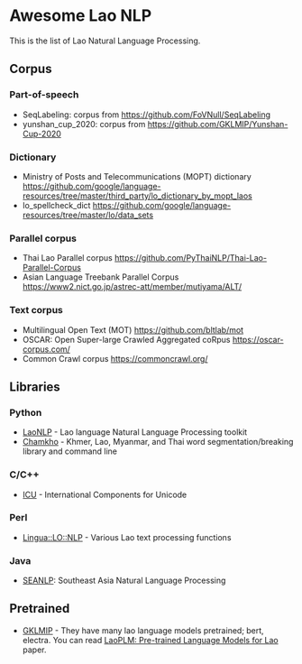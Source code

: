 # Awesome Lao NLP

This is the list of Lao Natural Language Processing.

## Corpus
### Part-of-speech
- SeqLabeling: corpus from https://github.com/FoVNull/SeqLabeling
- yunshan_cup_2020: corpus from https://github.com/GKLMIP/Yunshan-Cup-2020 

### Dictionary
- Ministry of Posts and Telecommunications (MOPT) dictionary https://github.com/google/language-resources/tree/master/third_party/lo_dictionary_by_mopt_laos
- lo_spellcheck_dict https://github.com/google/language-resources/tree/master/lo/data_sets

### Parallel corpus
- Thai Lao Parallel corpus https://github.com/PyThaiNLP/Thai-Lao-Parallel-Corpus
- Asian Language Treebank Parallel Corpus https://www2.nict.go.jp/astrec-att/member/mutiyama/ALT/

### Text corpus
- Multilingual Open Text (MOT) https://github.com/bltlab/mot
- OSCAR: Open Super-large Crawled Aggregated coRpus https://oscar-corpus.com/
- Common Crawl corpus https://commoncrawl.org/

## Libraries

### Python
- [LaoNLP](https://github.com/wannaphong/laonlp) - Lao language Natural Language Processing toolkit
- [Chamkho](https://github.com/veer66/chamkho) - Khmer, Lao, Myanmar, and Thai word segmentation/breaking library and command line

### C/C++
- [ICU](https://icu.unicode.org/) - International Components for Unicode

### Perl
- [Lingua::LO::NLP](https://github.com/mbethke/Lingua-LO-NLP) - Various Lao text processing functions

### Java
- [SEANLP](https://github.com/zhaoshiyu/SEANLP): Southeast Asia Natural Language Processing

## Pretrained
- [GKLMIP](https://huggingface.co/GKLMIP/) - They have many lao language models pretrained; bert, electra. You can read [LaoPLM: Pre-trained Language Models for Lao](https://arxiv.org/pdf/2110.05896.pdf) paper.
